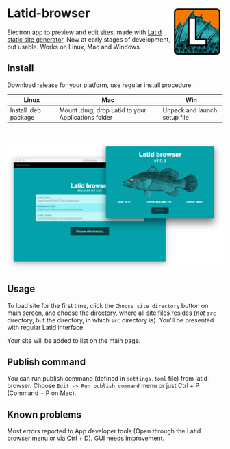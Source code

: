
# Latid-browser <img src='icons/latid_web_icon_120px.png' align='right' />

Electron app to preview and edit sites, made with [Latid static site generator](https://github.com/girobusan/latid). 
Now at early stages of development, but usable. Works on Linux, Mac and Windows.


Install
-------
Download release for your platform, use regular install procedure.

| Linux                | Mac                                                 | Win                          |
|----------------------|-----------------------------------------------------|------------------------------|
| Install .deb package | Mount .dmg, drop Latid to  your Applications folder | Unpack and launch setup file |

<br />

![Screenshot](assets/latid-browser-screen-1.0.9.png)

Usage
-----
To load site for the first time,
click the `Choose site directory` button on main screen, and choose the directory,
where all site files resides (*not* `src` directory, but the directory, in which
`src` directory is). You'll be presented with regular Latid interface.

Your site will be added to list on the main page.

Publish command
---------------
You can run publish command (defined in `settings.toml` file) from latid-browser.
Choose `Edit -> Run publish command` menu or just Ctrl + P (Command + P on Mac).

Known problems
--------------
Most errors reported to App developer tools (Open through the Latid browser menu
or via Ctrl + D). GUI needs improvement.

